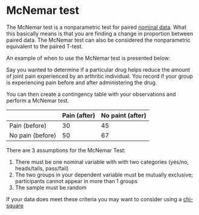# McNemar test

The McNemar test is a nonparametric test for paired [nominal data](../pages/catvsnumdata.md).
What this basically means is that you are finding a change in proportion between paired data.
The McNemar test can also be considered the nonparametric equivalent to the paired T-test.

An example of when to use the McNemar test is presented below:

Say you wanted to determine if a particular drug helps reduce the amount of joint pain experienced by an arthritic individual.
You record if your group is experiencing pain before and after administering the drug.

You can then create a contingency table with your observations and perform a McNemar test.

|                  | Pain (after) | No paint (after) |
| ---------------- | ------------ | ---------------- |
| Pain (before)    | 30           | 45               |
| No pain (before) | 50           | 67               |

There are 3 assumptions for the McNemar Test:
1) There must be one nominal variable with with two categories (yes/no, heads/tails, pass/fail)
2) The two groups in your dependent variable must be mutually exclusive; participants cannot appear in more than 1 groups
3) The sample must be random

If your data does meet these criteria you may want to consider using a [chi-square](../pages/chisquare.md)

